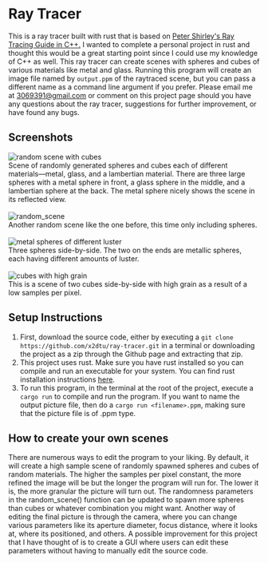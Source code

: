 # Ray Tracer
This is a ray tracer built with rust that is based on [Peter Shirley's Ray Tracing Guide in C++.](https://raytracing.github.io/books/RayTracingInOneWeekend.html) I wanted to complete a personal project in rust and thought this would be a great starting point since I could use my knowledge of C++ as well. This ray tracer can create scenes with spheres and cubes of various materials like metal and glass. Running this program will create an image file named by `output.ppm` of the raytraced scene, but you can pass a different name as a command line argument if you prefer. Please email me at 3069391@gmail.com or comment on this project page should you have any questions about the ray tracer, suggestions for further improvement, or have found any bugs.

## Screenshots
![random scene with cubes](https://user-images.githubusercontent.com/82241006/183513190-b30fd2b6-c17e-4934-beca-ecad3d24229a.png)
<br>
Scene of randomly generated spheres and cubes each of different materials⁠—metal, glass, and a lambertian material. There are three large spheres with a metal sphere in front, a glass sphere in the middle, and a lambertian sphere at the back. The metal sphere nicely shows the scene in its reflected view.
<br>
<br>
![random_scene](https://user-images.githubusercontent.com/82241006/183513104-a192ed3e-d5e6-4945-b388-5843005d9783.png)
<br>
Another random scene like the one before, this time only including spheres.
<br>
<br>
![metal spheres of different luster](https://user-images.githubusercontent.com/82241006/183513375-d87be862-bfbf-4a9b-be34-e8c645464137.PNG)
<br>
Three spheres side-by-side. The two on the ends are metallic spheres, each having different amounts of luster.
<br>
<br>
![cubes with high grain](https://user-images.githubusercontent.com/82241006/183513810-920378ad-89d0-4316-b4e5-2f1f1879c14d.png)
<br>
This is a scene of two cubes side-by-side with high grain as a result of a low samples per pixel.
<br>

## Setup Instructions
1. First, download the source code, either by executing a `git clone https://github.com/x2dtu/ray-tracer.git` in a terminal or downloading the project as a zip through the Github page and extracting that zip.
2. This project uses rust. Make sure you have rust installed so you can compile and run an executable for your system. You can find rust installation instructions [here](https://www.rust-lang.org/tools/install).
3. To run this program, in the terminal at the root of the project, execute a `cargo run` to compile and run the program. If you want to name the output picture file, then do a `cargo run <filename>.ppm`, making sure that the picture file is of .ppm type.

## How to create your own scenes
There are numerous ways to edit the program to your liking. By default, it will create a high sample scene of randomly spawned spheres and cubes of random materials. The higher the samples per pixel constant, the more refined the image will be but the longer the program will run for. The lower it is, the more granular the picture will turn out. The randomness parameters in the random_scene() function can be updated to spawn more spheres than cubes or whatever combination you might want. Another way of editing the final picture is through the camera, where you can change various parameters like its aperture diameter, focus distance, where it looks at, where its positioned, and others. A possible improvement for this project that I have thought of is to create a GUI where users can edit these parameters without having to manually edit the source code.
